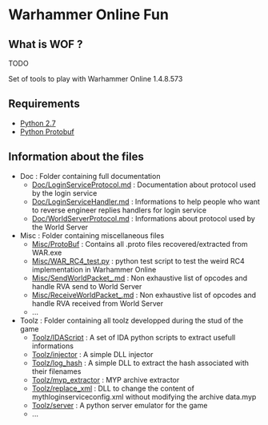 # Warhammer Online Fun

## What is WOF ?

TODO

Set of tools to play with Warhammer Online 1.4.8.573

## Requirements

* [Python 2.7][python_2_7]
* [Python Protobuf][python_protobuf]

## Information about the files

* Doc : Folder containing full documentation
    * [Doc/LoginServiceProtocol.md](Doc/LoginServiceProtocol.md) : Documentation about protocol used by the
      login service
    * [Doc/LoginServiceHandler.md](Doc/LoginServiceHandler.md) : Informations
      to help people who want to reverse engineer replies handlers for login service
    * [Doc/WorldServerProtocol.md](Doc/WorldServerProtocol.md) : Informations about protocol used by the World Server
* Misc : Folder containing miscellaneous files
	* [Misc/ProtoBuf](Misc/ProtoBuf) : Contains all .proto files recovered/extracted from WAR.exe
	* [Misc/WAR_RC4_test.py](Misc/WAR_RC4_test.py) : python test script to test the weird RC4 implementation in Warhammer Online
	* [Misc/SendWorldPacket_.md](Misc/SendWorldPacket_.md) : Non exhaustive list of opcodes and handle RVA send to World Server
	* [Misc/ReceiveWorldPacket_.md](Misc/ReceiveWorldPacket_.md) : Non exhaustive list of opcodes and handle RVA received from World Server
	* ...
* Toolz : Folder containing all toolz developped during the stud of the game
	* [Toolz/IDAScript](Toolz/IDAScript) : A set of IDA python scripts to extract usefull informations
	* [Toolz/injector](Toolz/injector) : A simple DLL injector
	* [Toolz/log_hash](Toolz/log_hash) : A simple DLL to extract the hash associated with their filenames
	* [Toolz/myp_extractor](Toolz/myp_extractor) : MYP archive extractor
	* [Toolz/replace_xml](Toolz/replace_xml) : DLL to change the content of mythloginserviceconfig.xml without modifying the archive data.myp
	* [Toolz/server](Toolz/server) : A python server emulator for the game
	* ...

[python_2_7]: http://www.python.org/getit/
[python_protobuf]: https://developers.google.com/protocol-buffers/docs/pythontutorial

